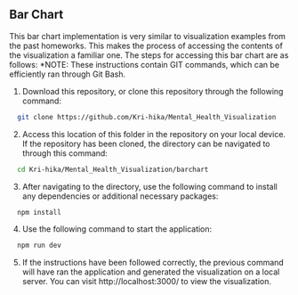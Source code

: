 ## Bar Chart 

This bar chart implementation is very similar to visualization examples from the past homeworks. This makes the process of accessing the contents of the visualization a familiar one. The steps for accessing this bar chart are as follows:
*NOTE: These instructions contain GIT commands, which can be efficiently ran through Git Bash. 

1) Download this repository, or clone this repository through the following command:

```bash
  git clone https://github.com/Kri-hika/Mental_Health_Visualization
```

2) Access this location of this folder in the repository on your local device. If the repository has been cloned, the directory can be navigated to through this command:
```bash
  cd Kri-hika/Mental_Health_Visualization/barchart
```

3) After navigating to the directory, use the following command to install any dependencies or additional necessary packages:
```bash
  npm install
```

4) Use the following command to start the application:
```bash
  npm run dev
```

5) If the instructions have been followed correctly, the previous command will have ran the application and generated the visualization on a local server. You can visit http://localhost:3000/ to view the visualization.
